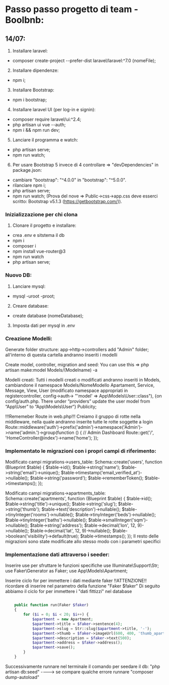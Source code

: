 # Passo passo progetto di team - Boolbnb:

## 14/07:
1. Installare laravel:
- composer create-project --prefer-dist laravel/laravel:^7.0 (nomeFile);

2. Installare dipendenze:
- npm i;

3. Installare Bootstrap:
- npm i bootstrap;

4. Installare laravel UI (per log-in e signin):
- composer require laravel/ui:^2.4;
- php artisan ui vue --auth;
- npm i && npm run dev;

5. Lanciare il programma e watch:
- php artisan serve;
- npm run watch;

6. Per usare Bootstrap 5 invece di 4 controllare => "devDependencies" in package.json:
- cambiare "bootstrap": "^4.0.0" in "bootstrap": "^5.0.0". 
- rilanciare npm i;
- php artisan serve;
- npm run watch;
(Prova del nove => Public->css->app.css deve esserci scritto: Bootstrap v5.1.3 (https://getbootstrap.com/)).

### Inizializzazione per chi clona
1. Clonare il progetto e installare:
- crea .env e sitstema il db
- npm i
- composer i
- npm install vue-router@3
- npm run watch
- php artisan serve;

### Nuovo DB:
1. Lanciare mysql:
- mysql -uroot -proot;

2. Creare database:
- create database (nomeDatabase);

3. Imposta dati per mysql in .env

### Creazione Modelli:

Generate folder structure:
app->http->controllers add "Admin" folder;
all'interno di questa cartella andranno inseriti i modelli

Create model, controller, migration and seed:
You can use this => php artisan make:model Models/(Modelname) -a

Modelli creati:
Tutti i modelli creati o modificati andranno inseriti in Models, cambiandone il namespace Models/NomeModello
Apartament,
Service,
Message,
View,
User (modificato namespace appropriati in registercontroller, config->auth-> "'model' => App\Models\User::class"),
{on config/auth.php. There under “providers” update the user model from “App\User” to “App\Models\User“}
Publicity;

!!!Rememeber Route in web.php!!!
Creiamo il gruppo di rotte nella middleware, nella quale andranno inserite tutte le rotte soggette a login
Route::middleware('auth')->prefix('admin')->namespace('Admin')->name('admin.')->group(function () {
    // Admin Dashboard
    Route::get('/', 'HomeController@index')->name('home');
});

### Implementato le migrazioni con i propri campi di riferimento:

Modificato campi migrations->users_table:
 Schema::create('users', function (Blueprint $table) {
            $table->id();
            $table->string('name');
            $table->string('email')->unique();
            $table->timestamp('email_verified_at')->nullable();
            $table->string('password');
            $table->rememberToken();
            $table->timestamps();
        });

Modificato campi migrations->apartments_table:
Schema::create('apartments', function (Blueprint $table) {
            $table->id();
            $table->string('title')->unique();
            $table->string('slug');
            $table->string('thumb');
            $table->text('description')->nullable();
            $table->tinyInteger('rooms')->nullable();
            $table->tinyInteger('beds')->nullable();
            $table->tinyInteger('baths')->nullable();
            $table->smallInteger('sqm')->nullable();
            $table->string('address');
            $table->decimal('lon', 12, 9)->nullable();
            $table->decimal('lat', 12, 9)->nullable();
            $table->boolean('visibility')->default(true);
            $table->timestamps();
        });
Il resto delle migrazioni sono state modificate allo stesso modo con i parametri specifici


### Implementazione dati attraverso i seeder:

Inserire use per sfruttare le funzioni specifiche
use Illuminate\Support\Str;
use Faker\Generator as Faker;
use App\Models\Apartment;

Inserire ciclo for per immettere i dati mediante faker
!!ATTENZIONE!! ricordare di inserire nel parametro della funzione "Faker $faker"
Di seguito abbiamo il ciclo for per immettere i "dati fittizzi" nel database

```php

    public function run(Faker $faker)
    {
        for ($i = 0; $i < 20; $i++) {
            $apartment = new Apartment;
            $apartment->title = $faker->sentence(4);
            $apartment->slug = Str::slug($apartment->title, '-');
            $apartment->thumb = $faker->imageUrl(600, 400, 'thumb_apartment', true, 'thumb', true, 'jpg');
            $apartment->description = $faker->text(500);
            $apartment->address = $faker->address();
            $apartment->save();
        }
    }
```

Successivamente runnare nel terminale il comando per seedare il db: "php artisan db:seed" ----> se compare qualche errore runnare "composer dump-autoload"